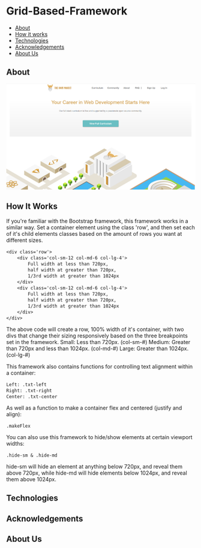 # Grid-Based-Framework

* [About](#about)
* [How it works](#how-it-works)
* [Technologies](#technologies)
* [Acknowledgements](#acknowledgements)
* [About Us](#about-us)

## About

![screenshot image](./images/screenshot.PNG)

## How It Works

If you're familiar with the Bootstrap framework, this framework works in a similar way. Set a container element using the class 'row', and then set each of it's child elements classes based on the amount of rows you want at different sizes.

```
<div class='row'>
    <div class='col-sm-12 col-md-6 col-lg-4'>
        Full width at less than 720px,
        half width at greater than 720px,
        1/3rd width at greater than 1024px
    </div>
    <div class='col-sm-12 col-md-6 col-lg-4'>
        Full width at less than 720px,
        half width at greater than 720px,
        1/3rd width at greater than 1024px
    </div>
</div>
```

The above code will create a row, 100% width of it's container, with two divs that change their sizing responsively based on the three breakpoints set in the framework.
Small: Less than 720px. (col-sm-#)
Medium: Greater than 720px and less than 1024px. (col-md-#)
Large: Greater than 1024px. (col-lg-#)

This framework also contains functions for controlling text alignment within a container:

```
Left: .txt-left
Right: .txt-right
Center: .txt-center
```

As well as a function to make a container flex and centered (justify and align):

```
.makeFlex
```

You can also use this framework to hide/show elements at certain viewport widths:

```
.hide-sm & .hide-md
```

hide-sm will hide an element at anything below 720px, and reveal them above 720px, while hide-md will hide elements below 1024px, and reveal them above 1024px.

## Technologies


## Acknowledgements 


## About Us
